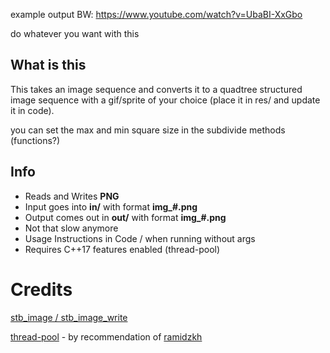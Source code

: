 example output BW: https://www.youtube.com/watch?v=UbaBI-XxGbo

do whatever you want with this

## What is this
This takes an image sequence and converts it to a quadtree structured image sequence with a gif/sprite of your choice (place it in res/ and update it in code).

you can set the max and min square size in the subdivide methods (functions?)

## Info
- Reads and Writes **PNG**
- Input goes into **in/** with format **img_#.png**
- Output comes out in **out/** with format **img_#.png**
- Not that slow anymore
- Usage Instructions in Code / when running without args
- Requires C++17 features enabled (thread-pool)

# Credits
[stb_image / stb_image_write](https://github.com/nothings/stb)

[thread-pool](https://github.com/bshoshany/thread-pool) - by recommendation of [ramidzkh](https://github.com/ramidzkh)